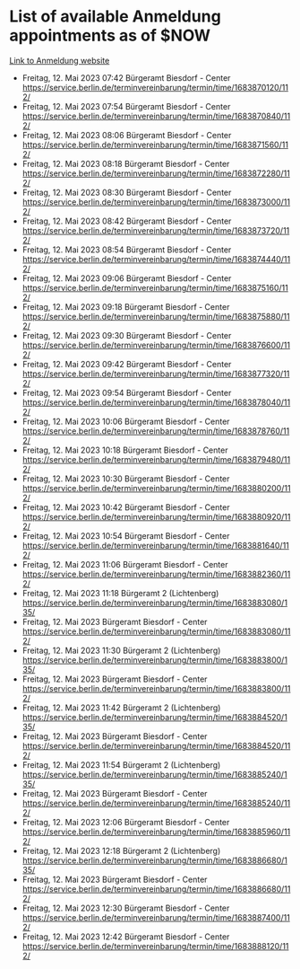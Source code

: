 # List of available Anmeldung appointments as of $NOW
[Link to Anmeldung website](https://service.berlin.de/terminvereinbarung/termin/tag.php?termin=1&anliegen[]=120686&dienstleisterlist=122210,122217,327316,122219,327312,122227,327314,122231,327346,122243,327348,122254,122252,329742,122260,329745,122262,329748,122271,327278,122273,327274,122277,327276,330436,122280,327294,122282,327290,122284,327292,122291,327270,122285,327266,122286,327264,122296,327268,150230,329760,122297,327286,122294,327284,122312,329763,122314,329775,122304,327330,122311,327334,122309,327332,317869,122281,327352,122279,329772,122283,122276,327324,122274,327326,122267,329766,122246,327318,122251,327320,122257,327322,122208,327298,122226,327300&herkunft=http%3A%2F%2Fservice.berlin.de%2Fdienstleistung%2F120686%2F)
- Freitag, 12. Mai 2023 07:42 Bürgeramt Biesdorf - Center https://service.berlin.de/terminvereinbarung/termin/time/1683870120/112/
- Freitag, 12. Mai 2023 07:54 Bürgeramt Biesdorf - Center https://service.berlin.de/terminvereinbarung/termin/time/1683870840/112/
- Freitag, 12. Mai 2023 08:06 Bürgeramt Biesdorf - Center https://service.berlin.de/terminvereinbarung/termin/time/1683871560/112/
- Freitag, 12. Mai 2023 08:18 Bürgeramt Biesdorf - Center https://service.berlin.de/terminvereinbarung/termin/time/1683872280/112/
- Freitag, 12. Mai 2023 08:30 Bürgeramt Biesdorf - Center https://service.berlin.de/terminvereinbarung/termin/time/1683873000/112/
- Freitag, 12. Mai 2023 08:42 Bürgeramt Biesdorf - Center https://service.berlin.de/terminvereinbarung/termin/time/1683873720/112/
- Freitag, 12. Mai 2023 08:54 Bürgeramt Biesdorf - Center https://service.berlin.de/terminvereinbarung/termin/time/1683874440/112/
- Freitag, 12. Mai 2023 09:06 Bürgeramt Biesdorf - Center https://service.berlin.de/terminvereinbarung/termin/time/1683875160/112/
- Freitag, 12. Mai 2023 09:18 Bürgeramt Biesdorf - Center https://service.berlin.de/terminvereinbarung/termin/time/1683875880/112/
- Freitag, 12. Mai 2023 09:30 Bürgeramt Biesdorf - Center https://service.berlin.de/terminvereinbarung/termin/time/1683876600/112/
- Freitag, 12. Mai 2023 09:42 Bürgeramt Biesdorf - Center https://service.berlin.de/terminvereinbarung/termin/time/1683877320/112/
- Freitag, 12. Mai 2023 09:54 Bürgeramt Biesdorf - Center https://service.berlin.de/terminvereinbarung/termin/time/1683878040/112/
- Freitag, 12. Mai 2023 10:06 Bürgeramt Biesdorf - Center https://service.berlin.de/terminvereinbarung/termin/time/1683878760/112/
- Freitag, 12. Mai 2023 10:18 Bürgeramt Biesdorf - Center https://service.berlin.de/terminvereinbarung/termin/time/1683879480/112/
- Freitag, 12. Mai 2023 10:30 Bürgeramt Biesdorf - Center https://service.berlin.de/terminvereinbarung/termin/time/1683880200/112/
- Freitag, 12. Mai 2023 10:42 Bürgeramt Biesdorf - Center https://service.berlin.de/terminvereinbarung/termin/time/1683880920/112/
- Freitag, 12. Mai 2023 10:54 Bürgeramt Biesdorf - Center https://service.berlin.de/terminvereinbarung/termin/time/1683881640/112/
- Freitag, 12. Mai 2023 11:06 Bürgeramt Biesdorf - Center https://service.berlin.de/terminvereinbarung/termin/time/1683882360/112/
- Freitag, 12. Mai 2023 11:18 Bürgeramt 2 (Lichtenberg) https://service.berlin.de/terminvereinbarung/termin/time/1683883080/135/
- Freitag, 12. Mai 2023  Bürgeramt Biesdorf - Center https://service.berlin.de/terminvereinbarung/termin/time/1683883080/112/
- Freitag, 12. Mai 2023 11:30 Bürgeramt 2 (Lichtenberg) https://service.berlin.de/terminvereinbarung/termin/time/1683883800/135/
- Freitag, 12. Mai 2023  Bürgeramt Biesdorf - Center https://service.berlin.de/terminvereinbarung/termin/time/1683883800/112/
- Freitag, 12. Mai 2023 11:42 Bürgeramt 2 (Lichtenberg) https://service.berlin.de/terminvereinbarung/termin/time/1683884520/135/
- Freitag, 12. Mai 2023  Bürgeramt Biesdorf - Center https://service.berlin.de/terminvereinbarung/termin/time/1683884520/112/
- Freitag, 12. Mai 2023 11:54 Bürgeramt 2 (Lichtenberg) https://service.berlin.de/terminvereinbarung/termin/time/1683885240/135/
- Freitag, 12. Mai 2023  Bürgeramt Biesdorf - Center https://service.berlin.de/terminvereinbarung/termin/time/1683885240/112/
- Freitag, 12. Mai 2023 12:06 Bürgeramt Biesdorf - Center https://service.berlin.de/terminvereinbarung/termin/time/1683885960/112/
- Freitag, 12. Mai 2023 12:18 Bürgeramt 2 (Lichtenberg) https://service.berlin.de/terminvereinbarung/termin/time/1683886680/135/
- Freitag, 12. Mai 2023  Bürgeramt Biesdorf - Center https://service.berlin.de/terminvereinbarung/termin/time/1683886680/112/
- Freitag, 12. Mai 2023 12:30 Bürgeramt Biesdorf - Center https://service.berlin.de/terminvereinbarung/termin/time/1683887400/112/
- Freitag, 12. Mai 2023 12:42 Bürgeramt Biesdorf - Center https://service.berlin.de/terminvereinbarung/termin/time/1683888120/112/
